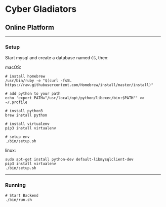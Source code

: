 # Cyber Gladiators
## Online Platform

---------


### Setup

Start mysql and create a database named `CG`, then:

macOS:
```
# install homebrew
/usr/bin/ruby -e "$(curl -fsSL https://raw.githubusercontent.com/Homebrew/install/master/install)"

# add python to your path
echo 'export PATH="/usr/local/opt/python/libexec/bin:$PATH"' >> ~/.profile

# install python3
brew install python

# install virtualenv
pip3 install virtualenv

# setup env
./bin/setup.sh
```

linux:
```
sudo apt-get install python-dev default-libmysqlclient-dev
pip3 install virtualenv
./bin/setup.sh
```

---------

### Running
```
# Start Backend
./bin/run.sh
```
